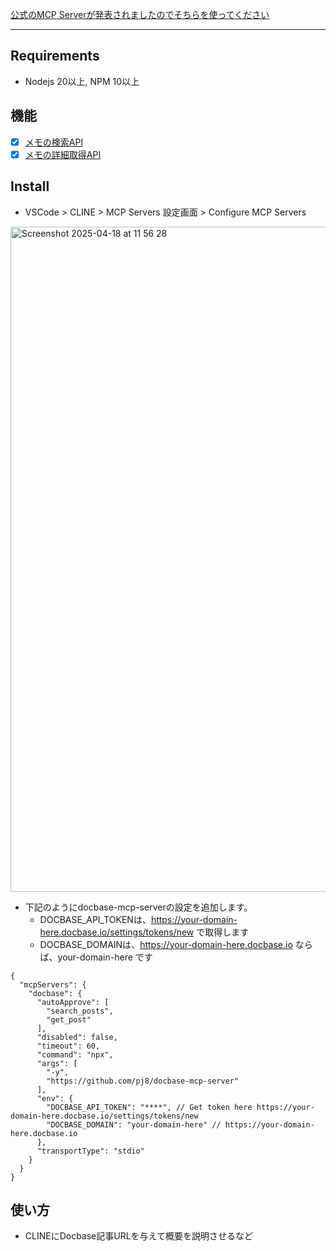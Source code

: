 [公式のMCP Serverが発表されましたのでそちらを使ってください](https://www.npmjs.com/package/@krayinc/docbase-mcp-server)

----

## Requirements
- Nodejs 20以上, NPM 10以上

## 機能
- [x] [メモの検索API](https://help.docbase.io/posts/92984)
- [x] [メモの詳細取得API](https://help.docbase.io/posts/97204)

## Install

- VSCode > CLINE > MCP Servers 設定画面 > Configure MCP Servers

<img width="1064" alt="Screenshot 2025-04-18 at 11 56 28" src="https://github.com/user-attachments/assets/90e3f2ed-3eb8-46a0-bdd4-0746a910bf4b" />


- 下記のようにdocbase-mcp-serverの設定を追加します。
  - DOCBASE_API_TOKENは、<https://your-domain-here.docbase.io/settings/tokens/new> で取得します
  - DOCBASE_DOMAINは、<https://your-domain-here.docbase.io> ならば、your-domain-here です

```jsonc
{
  "mcpServers": {
    "docbase": {
      "autoApprove": [
        "search_posts",
        "get_post"
      ],
      "disabled": false,
      "timeout": 60,
      "command": "npx",
      "args": [
        "-y",
        "https://github.com/pj8/docbase-mcp-server"
      ],
      "env": {
        "DOCBASE_API_TOKEN": "****", // Get token here https://your-domain-here.docbase.io/settings/tokens/new
        "DOCBASE_DOMAIN": "your-domain-here" // https://your-domain-here.docbase.io
      },
      "transportType": "stdio"
    }
  }
}
```

## 使い方
- CLINEにDocbase記事URLを与えて概要を説明させるなど
